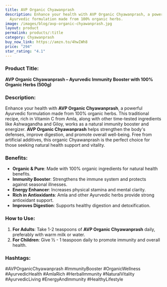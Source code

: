```yaml
---
title: AVP Organic Chyawanprash
description: Enhance your health with AVP Organic Chyawanprash, a powerful
  Ayurvedic formulation made from 100% organic herbs.
image: /images/blog/avp-organic-chyawanprash.jpg
layout: product
permalink: products/:title
category: Chyawanprash
buy_now_link: https://amzn.to/4hwIWh8
price: "294"
star_rating: "4.1"
---
```

### Product Title:
**AVP Organic Chyawanprash – Ayurvedic Immunity Booster with 100% Organic Herbs (500g)**

### Description:
Enhance your health with **AVP Organic Chyawanprash**, a powerful Ayurvedic formulation made from 100% organic herbs. This traditional recipe, rich in Vitamin C from Amla, along with other time-tested ingredients like Ashwagandha and Giloy, works as a natural immunity booster and energizer. **AVP Organic Chyawanprash** helps strengthen the body's defenses, improve digestion, and promote overall well-being. Free from artificial additives, this organic Chyawanprash is the perfect choice for those seeking natural health support and vitality.

### Benefits:
- **Organic & Pure**: Made with 100% organic ingredients for natural health benefits.
- **Immunity Booster**: Strengthens the immune system and protects against seasonal illnesses.
- **Energy Enhancer**: Increases physical stamina and mental clarity.
- **Rich in Antioxidants**: Amla and other Ayurvedic herbs provide strong antioxidant support.
- **Improves Digestion**: Supports healthy digestion and detoxification.

### How to Use:
1. **For Adults**: Take 1-2 teaspoons of **AVP Organic Chyawanprash** daily, preferably with warm milk or water.
2. **For Children**: Give ½ - 1 teaspoon daily to promote immunity and overall health.

### Hashtags:
#AVPOrganicChyawanprash #ImmunityBooster #OrganicWellness #AyurvedicHealth #AmlaRich #HerbalImmunity #NaturalVitality #AyurvedicLiving #EnergyAndImmunity #HealthyLifestyle
